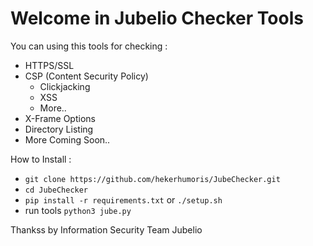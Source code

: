 # Welcome in Jubelio Checker Tools

You can using this tools for checking :
- HTTPS/SSL
- CSP (Content Security Policy)
    - Clickjacking
    - XSS
    - More..
- X-Frame Options
- Directory Listing
- More Coming Soon..


How to Install :
- `git clone https://github.com/hekerhumoris/JubeChecker.git`
- `cd JubeChecker`
- `pip install -r requirements.txt` or `./setup.sh`
- run tools `python3 jube.py`

Thankss by Information Security Team Jubelio
